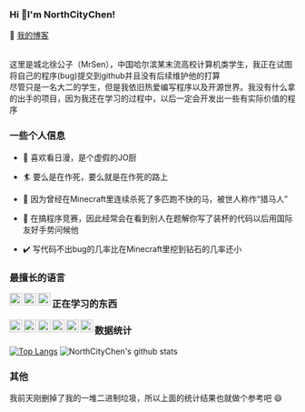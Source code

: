 ### Hi 👋I'm NorthCityChen!

:link: [我的博客](https://grimoire.cn)

<br>
这里是城北徐公子（MrSen），中国哈尔滨某末流高校计算机类学生，我正在试图将自己的程序(bug)提交到github并且没有后续维护他的打算<br>
尽管只是一名大二的学生，但是我依旧热爱编写程序以及开源世界。我没有什么拿的出手的项目，因为我还在学习的过程中，以后一定会开发出一些有实际价值的程序<br>

### 一些个人信息

- :tada: 喜欢看日漫，是个虚假的JO厨

- :surfer: 要么是在作死，要么就是在作死的路上

- :horse_racing: 因为曾经在Minecraft里连续杀死了多匹跑不快的马，被世人称作“猎马人”

- :rocket: 在搞程序竞赛，因此经常会在看到别人在题解你写了装杯的代码以后用国际友好手势问候他

- :heavy_check_mark: 写代码不出bug的几率比在Minecraft里挖到钻石的几率还小


### 最擅长的语言

<code><img align="left" width="22px" src="https://cdn.jsdelivr.net/npm/simple-icons@v3/icons/python.svg" /></code>
<code><img align="left" width="22px" src="https://cdn.jsdelivr.net/npm/simple-icons@v3/icons/cplusplus.svg" /></code>
<code><img align="left" width="22px" src="https://cdn.jsdelivr.net/npm/simple-icons@v3/icons/java.svg" /></code>


### 正在学习的东西
<code><img align="left" width="22px" src="https://cdn.jsdelivr.net/npm/simple-icons@v3/icons/acm.svg" /></code>
<code><img align="left" width="22px" src="https://cdn.jsdelivr.net/npm/simple-icons@v3/icons/flutter.svg" /></code>
<code><img align="left" width="22px" src="https://cdn.jsdelivr.net/npm/simple-icons@v3/icons/dart.svg" /></code>
<code><img align="left" width="22px" src="https://cdn.jsdelivr.net/npm/simple-icons@v3/icons/node-dot-js.svg" /></code>
<code><img align="left" width="22px" src="https://cdn.jsdelivr.net/npm/simple-icons@v3/icons/redis.svg" /></code>
<code><img align="left" width="22px" src="https://cdn.jsdelivr.net/npm/simple-icons@v3/icons/mysql.svg" /></code>

### 数据统计

[![Top Langs](https://github-readme-stats.vercel.app/api/top-langs/?username=NorthCityChen)](https://github.com/anuraghazra/github-readme-stats) ![NorthCityChen's github stats](https://github-readme-stats.vercel.app/api?username=NorthCityChen&show_icons=true)

### 其他

我前天刚删掉了我的一堆二进制垃圾，所以上面的统计结果也就做个参考吧 :smile:

